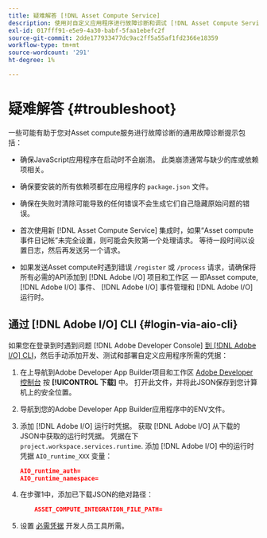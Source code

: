 ```yaml
---
title: 疑难解答 [!DNL Asset Compute Service]
description: 使用对自定义应用程序进行故障诊断和调试 [!DNL Asset Compute Service].
exl-id: 017fff91-e5e9-4a30-babf-5faa1ebefc2f
source-git-commit: 2dde177933477dc9ac2ff5a55af1fd2366e18359
workflow-type: tm+mt
source-wordcount: '291'
ht-degree: 1%

---
```


# 疑难解答 {#troubleshoot}

一些可能有助于您对Asset compute服务进行故障诊断的通用故障诊断提示包括：

* 确保JavaScript应用程序在启动时不会崩溃。 此类崩溃通常与缺少的库或依赖项相关。
* 确保要安装的所有依赖项都在应用程序的 `package.json` 文件。
* 确保在失败时清除可能导致的任何错误不会生成它们自己隐藏原始问题的错误。

* 首次使用新 [!DNL Asset Compute Service] 集成时，如果“Asset compute事件日记帐”未完全设置，则可能会失败第一个处理请求。 等待一段时间以设置日志，然后再发送另一个请求。
* 如果发送Asset compute时遇到错误 `/register` 或 `/process` 请求，请确保将所有必需的API添加到 [!DNL Adobe I/O] 项目和工作区 — 即Asset compute, [!DNL Adobe I/O] 事件、 [!DNL Adobe I/O] 事件管理和 [!DNL Adobe I/O] 运行时。

## 通过 [!DNL Adobe I/O] CLI {#login-via-aio-cli}

如果您在登录到时遇到问题 [!DNL Adobe Developer Console] [到 [!DNL Adobe I/O] CLI](https://developer.adobe.com/app-builder/docs/getting_started/first_app/#3-signing-in-from-cli)，然后手动添加开发、测试和部署自定义应用程序所需的凭据：

1. 在上导航到Adobe Developer App Builder项目和工作区 [Adobe Developer控制台](https://console.adobe.io/) 按 **[!UICONTROL 下载]** 中。 打开此文件，并将此JSON保存到您计算机上的安全位置。

1. 导航到您的Adobe Developer App Builder应用程序中的ENV文件。

1. 添加 [!DNL Adobe I/O] 运行时凭据。 获取 [!DNL Adobe I/O] 从下载的JSON中获取的运行时凭据。 凭据在下 `project.workspace.services.runtime`. 添加 [!DNL Adobe I/O] 中的运行时凭据 `AIO_runtime_XXX` 变量：

   ```json
   AIO_runtime_auth=
   AIO_runtime_namespace=
   ```

1. 在步骤1中，添加已下载JSON的绝对路径：

   ```json
       ASSET_COMPUTE_INTEGRATION_FILE_PATH=
   ```

1. 设置 [必需凭据](develop-custom-application.md) 开发人员工具所需。

<!-- TBD for later:
Add any best practices for developers in this section:
* Any items to take care of when creating projects.
* Any naming conventions, reserved keywords, etc.?
* Any terms that can become a source of confusion later based on our OOTB naming.

* If required, add limitations for custom applications and spin those off as best practices.
* Do NOT borrow any content from https://git.corp.adobe.com/nui/nui/blob/master/doc/worker_api.md. It is outdated and irrelevant for 3rd party custom applications.
-->
